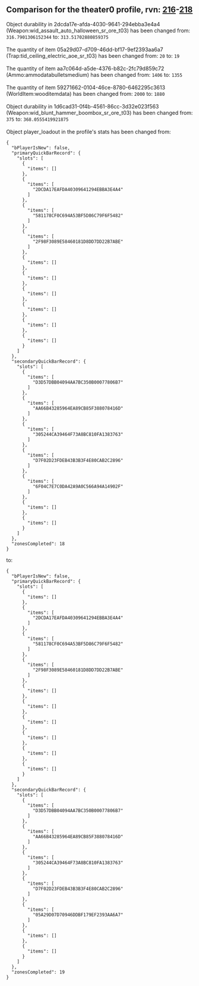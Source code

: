 ## Comparison for the theater0 profile, rvn: [216](https://github.com/PRO100KatYT/FortniteProfileRevisions/tree/main/profiles/theater0/216%20theater0.json)-[218](https://github.com/PRO100KatYT/FortniteProfileRevisions/tree/main/profiles/theater0/218%20theater0.json)

Object durability in 2dcda17e-afda-4030-9641-294ebba3e4a4 (Weapon:wid_assault_auto_halloween_sr_ore_t03) has been changed from: `316.7901306152344` to: `313.51702880859375`
<br><br>
The quantity of item 05a29d07-d709-46dd-bf17-9ef2393aa6a7 (Trap:tid_ceiling_electric_aoe_sr_t03) has been changed from: `20` to: `19`
<br><br>
The quantity of item aa7c064d-a5de-4376-b82c-2fc79d859c72 (Ammo:ammodatabulletsmedium) has been changed from: `1406` to: `1355`
<br><br>
The quantity of item 59271662-0104-46ce-8780-6462295c3613 (WorldItem:wooditemdata) has been changed from: `2000` to: `1880`
<br><br>
Object durability in 1d6cad31-0f4b-4561-86cc-3d32e023f563 (Weapon:wid_blunt_hammer_boombox_sr_ore_t03) has been changed from: `375` to: `368.0555419921875`
<br><br>
Object player_loadout in the profile's stats has been changed from:

```
{
  "bPlayerIsNew": false,
  "primaryQuickBarRecord": {
    "slots": [
      {
        "items": []
      },
      {
        "items": [
          "2DCDA17EAFDA40309641294EBBA3E4A4"
        ]
      },
      {
        "items": [
          "581178CF0C694A53BF5D86C79F6F5482"
        ]
      },
      {
        "items": [
          "2F98F3089E58460181D8DD7DD22B7ABE"
        ]
      },
      {
        "items": []
      },
      {
        "items": []
      },
      {
        "items": []
      },
      {
        "items": []
      },
      {
        "items": []
      },
      {
        "items": []
      }
    ]
  },
  "secondaryQuickBarRecord": {
    "slots": [
      {
        "items": [
          "D3D57DBB04094AA7BC350B00077806B7"
        ]
      },
      {
        "items": [
          "AA66B43285964EA89CB85F388078416D"
        ]
      },
      {
        "items": [
          "305244CA39464F73A8BC810FA1383763"
        ]
      },
      {
        "items": [
          "D7F02D23FDEB43B3B3F4E80CAB2C2896"
        ]
      },
      {
        "items": [
          "6F04C7E7C0DA42A9A0C566A94A14902F"
        ]
      },
      {
        "items": []
      },
      {
        "items": []
      }
    ]
  },
  "zonesCompleted": 18
}
```

to:

```
{
  "bPlayerIsNew": false,
  "primaryQuickBarRecord": {
    "slots": [
      {
        "items": []
      },
      {
        "items": [
          "2DCDA17EAFDA40309641294EBBA3E4A4"
        ]
      },
      {
        "items": [
          "581178CF0C694A53BF5D86C79F6F5482"
        ]
      },
      {
        "items": [
          "2F98F3089E58460181D8DD7DD22B7ABE"
        ]
      },
      {
        "items": []
      },
      {
        "items": []
      },
      {
        "items": []
      },
      {
        "items": []
      },
      {
        "items": []
      },
      {
        "items": []
      }
    ]
  },
  "secondaryQuickBarRecord": {
    "slots": [
      {
        "items": [
          "D3D57DBB04094AA7BC350B00077806B7"
        ]
      },
      {
        "items": [
          "AA66B43285964EA89CB85F388078416D"
        ]
      },
      {
        "items": [
          "305244CA39464F73A8BC810FA1383763"
        ]
      },
      {
        "items": [
          "D7F02D23FDEB43B3B3F4E80CAB2C2896"
        ]
      },
      {
        "items": [
          "05A29D07D70946DDBF179EF2393AA6A7"
        ]
      },
      {
        "items": []
      },
      {
        "items": []
      }
    ]
  },
  "zonesCompleted": 19
}
```

<br><br>
